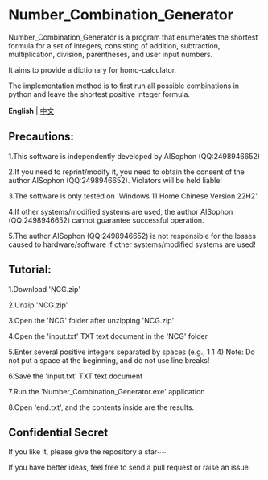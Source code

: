 # Number_Combination_Generator
Number_Combination_Generator is a program that enumerates the shortest formula for a set of integers, consisting of addition, subtraction, multiplication, division, parentheses, and user input numbers. 

It aims to provide a dictionary for homo-calculator.

The implementation method is to first run all possible combinations in python and leave the shortest positive integer formula.

**English** | [中文](https://github.com/AISophon/Number_Combination_Generator/blob/master/README_cn.md)

## Precautions:
1.This software is independently developed by AISophon (QQ:2498946652)

2.If you need to reprint/modify it, you need to obtain the consent of the author AISophon (QQ:2498946652). Violators will be held liable!

3.The software is only tested on 'Windows 11 Home Chinese Version 22H2'.

4.If other systems/modified systems are used, the author AISophon (QQ:2498946652) cannot guarantee successful operation.

5.The author AISophon (QQ:2498946652) is not responsible for the losses caused to hardware/software if other systems/modified systems are used!

## Tutorial:
1.Download 'NCG.zip'

2.Unzip 'NCG.zip'

3.Open the 'NCG' folder after unzipping 'NCG.zip'

4.Open the 'input.txt' TXT text document in the 'NCG' folder

5.Enter several positive integers separated by spaces (e.g., 1 1 4) Note: Do not put a space at the beginning, and do not use line breaks!

6.Save the 'input.txt' TXT text document

7.Run the 'Number_Combination_Generator.exe' application

8.Open 'end.txt', and the contents inside are the results.

## Confidential Secret
If you like it, please give the repository a star~~

If you have better ideas, feel free to send a pull request or raise an issue.

